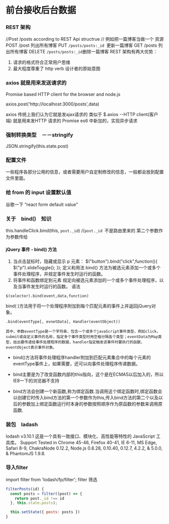 # 前台接收后台数据

### REST 架构

//Post /posts according to REST Api structrue
// 例如把一篇博客当做一个 资源
 POST /post 列出所有博客
 PUT `/posts/posts:_id `更新一篇博客
 GET /posts 列出所有博客
 DELETE `/posts/posts:_id`删除一篇博客
 REST 架构有两大优势：
 1. 请求的格式符合正常用户思维
 2. 最大程度尊重了 http verb 设计者的原始意图
### axios  就是用来发送请求的

 Promise based HTTP client for the browser and node.js

   axios.post('http://localhost:3000/posts',data)

   axios 传统上我们认为它就是发ajax请求的 类似于 $.axios
        --HTTP client(客户端) 就是用来发HTTP 请求的
        Promise es6 中新加的，实现异步请求
### 强制转换类型　－－stringify
JSON.stringify(this.state.post)
### 配置文件

 一些程序各部分公用的信息，或者需要用户自定制修改的信息，一般都会放到配置文件里面。
 ### 给 from 的 input 设置默认值

谷歌一下 ”react form default value"

### 关于　bind()　知识
this.handleClick.bind(this, `post._id`)
//`post._id `不是路由里来的
第二个参数作为参数传给

#### jQuery 事件 - bind() 方法

1. 当点击鼠标时，隐藏或显示 p 元素：
$("button").bind("click",function(){
  $("p").slideToggle();
});
定义和用法
bind() 方法为被选元素添加一个或多个事件处理程序，并规定事件发生时运行的函数。
2. 将事件和函数绑定到元素
规定向被选元素添加的一个或多个事件处理程序，以及当事件发生时运行的函数。
语法
```
$(selector).bind(event,data,function)
```

bind( )方法用于将一个处理程序附加到每个匹配元素的事件上并返回jQuery对象。

    .bind(eventType[, evnetData], Handler(eventObject))

    其中，参数eventType是一个字符串，包含一个或多个javaScript事件类型，例如click，submit或自定义事件的名称，指定多个事件类型时用空格分隔各个类型；eventData为Map类型，给出要传递给事件处理程序的数据，handler指定触发该事件时要执行的函数，eventObject表示事件对象。

  - bind()方法将事件处理程序handler附加到匹配元素集合中的每个元素的eventType事件上，如果需要，还可以向事件处理程序传递数据。
  - bind主要是为了改变函数内部的this指向，这个是在ECMA5以后加入的，所以IE8一下的浏览器不支持

  - bind方法会创建一个新函数,称为绑定函数.当调用这个绑定函数时,绑定函数会以创建它时传入bind方法的第一个参数作为this,传入bind方法的第二个以及以后的参数加上绑定函数运行时本身的参数按照顺序作为原函数的参数来调用原函数.

### 装包　ladash
lodash v3.10.1
这是一个具有一致接口、模块化、高性能等特性的 JavaScript 工具库。
Support
Tested in Chrome 45-46, Firefox 40-41, IE 6-11, MS Edge, Safari 8-9, ChakraNode 0.12.2, Node.js 0.8.28, 0.10.40, 0.12.7, 4.2.2, & 5.0.0, & PhantomJS 1.9.8.

### 导入filter
import filter from 'lodash/fp/filter';
filter 筛选

```js
filterPosts(id) {
  const posts = filter((post) => {
    return post._id !== id
  }, this.state.posts);

  this.setState({ posts: posts })
}
```
